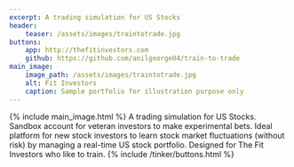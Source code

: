 ```yaml
---
excerpt: A trading simulation for US Stocks
header:
    teaser: /assets/images/traintotrade.jpg
buttons:
    app: http://thefitinvestors.com
    github: https://github.com/anilgeorge04/train-to-trade
main_image:
    image_path: /assets/images/traintotrade.jpg
    alt: Fit Investors
    caption: Sample portfolio for illustration purpose only
---
```

{% include main_image.html %}
A trading simulation for US Stocks. Sandbox account for veteran investors to make experimental bets. Ideal platform for new stock investors to learn stock market fluctuations (without risk) by managing a real-time US stock portfolio. Designed for The Fit Investors who like to train.
{% include /tinker/buttons.html %}
